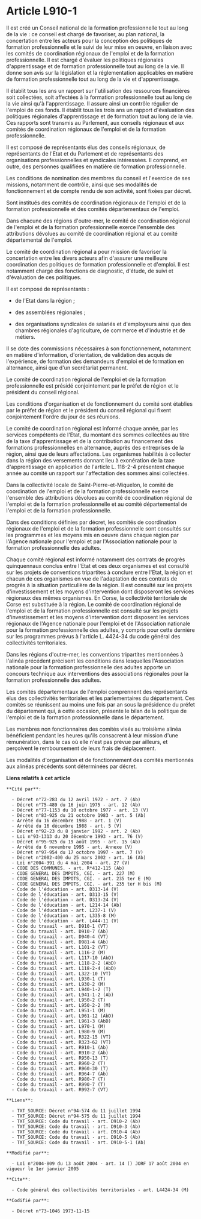 # Article L910-1

Il est créé un Conseil national de la formation professionnelle tout au long de la vie : ce conseil est chargé de favoriser,
au plan national, la concertation entre les acteurs pour la conception des politiques de formation professionnelle et le
suivi de leur mise en oeuvre, en liaison avec les comités de coordination régionaux de l'emploi et de la formation
professionnelle. Il est chargé d'évaluer les politiques régionales d'apprentissage et de formation professionnelle tout au
long de la vie. Il donne son avis sur la législation et la réglementation applicables en matière de formation professionnelle
tout au long de la vie et d'apprentissage.

Il établit tous les ans un rapport sur l'utilisation des ressources financières soit collectées, soit affectées à la
formation professionnelle tout au long de la vie ainsi qu'à l'apprentissage. Il assure ainsi un contrôle régulier de l'emploi
de ces fonds. Il établit tous les trois ans un rapport d'évaluation des politiques régionales d'apprentissage et de formation
tout au long de la vie. Ces rapports sont transmis au Parlement, aux conseils régionaux et aux comités de coordination
régionaux de l'emploi et de la formation professionnelle.

Il est composé de représentants élus des conseils régionaux, de représentants de l'Etat et du Parlement et de représentants
des organisations professionnelles et syndicales intéressées. Il comprend, en outre, des personnes qualifiées en matière de
formation professionnelle.

Les conditions de nomination des membres du conseil et l'exercice de ses missions, notamment de contrôle, ainsi que ses
modalités de fonctionnement et de compte rendu de son activité, sont fixées par décret.

Sont institués des comités de coordination régionaux de l'emploi et de la formation professionnelle et des comités
départementaux de l'emploi.

Dans chacune des régions d'outre-mer, le comité de coordination régional de l'emploi et de la formation professionnelle
exerce l'ensemble des attributions dévolues au comité de coordination régional et au comité départemental de l'emploi.

Le comité de coordination régional a pour mission de favoriser la concertation entre les divers acteurs afin d'assurer une
meilleure coordination des politiques de formation professionnelle et d'emploi. Il est notamment chargé des fonctions de
diagnostic, d'étude, de suivi et d'évaluation de ces politiques.

Il est composé de représentants :

- de l'Etat dans la région ;

- des assemblées régionales ;

- des organisations syndicales de salariés et d'employeurs ainsi que des chambres régionales d'agriculture, de commerce et
d'industrie et de métiers.

Il se dote des commissions nécessaires à son fonctionnement, notamment en matière d'information, d'orientation, de validation
des acquis de l'expérience, de formation des demandeurs d'emploi et de formation en alternance, ainsi que d'un secrétariat
permanent.

Le comité de coordination régional de l'emploi et de la formation professionnelle est présidé conjointement par le préfet de
région et le président du conseil régional.

Les conditions d'organisation et de fonctionnement du comité sont établies par le préfet de région et le président du conseil
régional qui fixent conjointement l'ordre du jour de ses réunions.

Le comité de coordination régional est informé chaque année, par les services compétents de l'Etat, du montant des sommes
collectées au titre de la taxe d'apprentissage et de la contribution au financement des formations professionnelles en
alternance, auprès des entreprises de la région, ainsi que de leurs affectations. Les organismes habilités à collecter dans
la région des versements donnant lieu à exonération de la taxe d'apprentissage en application de l'article L. 118-2-4
présentent chaque année au comité un rapport sur l'affectation des sommes ainsi collectées.

Dans la collectivité locale de Saint-Pierre-et-Miquelon, le comité de coordination de l'emploi et de la formation
professionnelle exerce l'ensemble des attributions dévolues au comité de coordination régional de l'emploi et de la formation
professionnelle et au comité départemental de l'emploi et de la formation professionnelle.

Dans des conditions définies par décret, les comités de coordination régionaux de l'emploi et de la formation professionnelle
sont consultés sur les programmes et les moyens mis en oeuvre dans chaque région par l'Agence nationale pour l'emploi et par
l'Association nationale pour la formation professionnelle des adultes.

Chaque comité régional est informé notamment des contrats de progrès quinquennaux conclus entre l'Etat et ces deux organismes
et est consulté sur les projets de conventions tripartites à conclure entre l'Etat, la région et chacun de ces organismes en
vue de l'adaptation de ces contrats de progrès à la situation particulière de la région. Il est consulté sur les projets
d'investissement et les moyens d'intervention dont disposeront les services régionaux des mêmes organismes. En Corse, la
collectivité territoriale de Corse est substituée à la région. Le comité de coordination régional de l'emploi et de la
formation professionnelle est consulté sur les projets d'investissement et les moyens d'intervention dont disposent les
services régionaux de l'Agence nationale pour l'emploi et de l'Association nationale pour la formation professionnelle des
adultes, y compris pour cette dernière sur les programmes prévus à l'article L. 4424-34 du code général des collectivités
territoriales.

Dans les régions d'outre-mer, les conventions tripartites mentionnées à l'alinéa précédent précisent les conditions dans
lesquelles l'Association nationale pour la formation professionnelle des adultes apporte un concours technique aux
interventions des associations régionales pour la formation professionnelle des adultes.

Les comités départementaux de l'emploi comprennent des représentants élus des collectivités territoriales et les
parlementaires du département. Ces comités se réunissent au moins une fois par an sous la présidence du préfet du département
qui, à cette occasion, présente le bilan de la politique de l'emploi et de la formation professionnelle dans le département.

Les membres non fonctionnaires des comités visés au troisième alinéa bénéficient pendant les heures qu'ils consacrent à leur
mission d'une rémunération, dans le cas où elle n'est pas prévue par ailleurs, et perçoivent le remboursement de leurs frais
de déplacement.

Les modalités d'organisation et de fonctionnement des comités mentionnés aux alinéas précédents sont déterminées par décret.

**Liens relatifs à cet article**

	**Cité par**:

	  - Décret n°72-283 du 12 avril 1972 - art. 7 (Ab)
	  - Décret n°75-489 du 16 juin 1975 - art. 12 (Ab)
	  - Décret n°77-1153 du 10 octobre 1977 - art. 13 (V)
	  - Décret n°83-925 du 21 octobre 1983 - art. 5 (Ab)
	  - Arrêté du 16 décembre 1988 - art. 1 (V)
	  - Arrêté du 16 décembre 1988 - art. 5 (V)
	  - Décret n°92-23 du 8 janvier 1992 - art. 2 (Ab)
	  - Loi n°93-1313 du 20 décembre 1993 - art. 76 (V)
	  - Décret n°95-925 du 19 août 1995 - art. 15 (Ab)
	  - Arrêté du 6 novembre 1995 - art. Annexe (V)
	  - Décret n°97-954 du 17 octobre 1997 - art. 7 (V)
	  - Décret n°2002-400 du 25 mars 2002 - art. 16 (Ab)
	  - Loi n°2004-391 du 4 mai 2004 - art. 27 (V)
	  - CODE DES COMMUNES. - art. R*412-115 (Ab)
	  - CODE GENERAL DES IMPOTS, CGI. - art. 227 (M)
	  - CODE GENERAL DES IMPOTS, CGI. - art. 235 ter E (M)
	  - CODE GENERAL DES IMPOTS, CGI. - art. 235 ter H bis (M)
	  - Code de l'éducation - art. D313-14 (V)
	  - Code de l'éducation - art. D313-15 (V)
	  - Code de l'éducation - art. D313-24 (V)
	  - Code de l'éducation - art. L214-14 (Ab)
	  - Code de l'éducation - art. L237-1 (V)
	  - Code de l'éducation - art. L335-8 (M)
	  - Code de l'éducation - art. L444-11 (V)
	  - Code du travail - art. D910-1 (VT)
	  - Code du travail - art. D910-7 (Ab)
	  - Code du travail - art. D940-4 (VT)
	  - Code du travail - art. D981-4 (Ab)
	  - Code du travail - art. L101-2 (VT)
	  - Code du travail - art. L116-2 (M)
	  - Code du travail - art. L117-10 (AbD)
	  - Code du travail - art. L118-2-2 (AbD)
	  - Code du travail - art. L118-2-4 (AbD)
	  - Code du travail - art. L322-10 (VT)
	  - Code du travail - art. L930-1 (T)
	  - Code du travail - art. L930-2 (M)
	  - Code du travail - art. L940-1-2 (T)
	  - Code du travail - art. L941-1-2 (Ab)
	  - Code du travail - art. L950-2 (T)
	  - Code du travail - art. L950-2-2 (M)
	  - Code du travail - art. L951-1 (M)
	  - Code du travail - art. L961-12 (AbD)
	  - Code du travail - art. L961-3 (AbD)
	  - Code du travail - art. L970-1 (M)
	  - Code du travail - art. L980-9 (M)
	  - Code du travail - art. R322-15 (VT)
	  - Code du travail - art. R323-62 (VT)
	  - Code du travail - art. R910-1 (Ab)
	  - Code du travail - art. R910-2 (Ab)
	  - Code du travail - art. R950-13 (T)
	  - Code du travail - art. R960-2 (T)
	  - Code du travail - art. R960-30 (T)
	  - Code du travail - art. R964-7 (Ab)
	  - Code du travail - art. R980-7 (T)
	  - Code du travail - art. R990-7 (T)
	  - Code du travail - art. R992-7 (VT)

	**Liens**:

	  - TXT_SOURCE: Décret n°94-574 du 11 juillet 1994
	  - TXT_SOURCE: Décret n°94-575 du 11 juillet 1994
	  - TXT_SOURCE: Code du travail - art. D910-2 (Ab)
	  - TXT_SOURCE: Code du travail - art. D910-3 (Ab)
	  - TXT_SOURCE: Code du travail - art. D910-4 (Ab)
	  - TXT_SOURCE: Code du travail - art. D910-5 (Ab)
	  - TXT_SOURCE: Code du travail - art. D910-5-1 (Ab)

	**Modifié par**:

	  - Loi n°2004-809 du 13 août 2004 - art. 14 () JORF 17 août 2004 en vigueur le 1er janvier 2005

	**Cite**:

	  - Code général des collectivités territoriales - art. L4424-34 (M)

	**Codifié par**:

	  - Décret n°73-1046 1973-11-15
